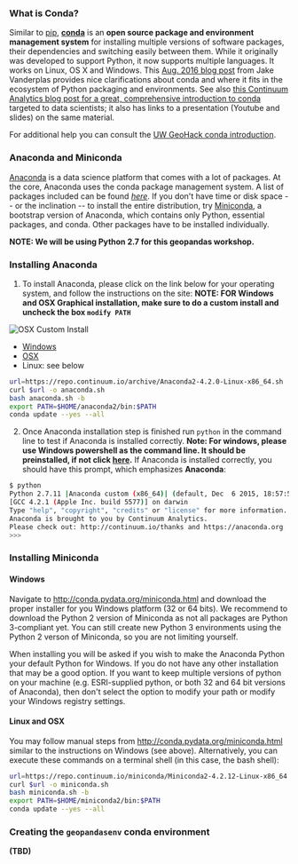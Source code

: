 
### What is Conda?
Similar to [pip](https://pypi.python.org/pypi/pip), [**conda**](http://conda.pydata.org/docs/) is an **open source package and environment management system** for installing multiple versions of software packages, their dependencies and switching easily between them. While it originally was developed to support Python, it now supports multiple languages. It works on Linux, OS X and Windows. This [Aug. 2016 blog post](https://jakevdp.github.io/blog/2016/08/25/conda-myths-and-misconceptions/) from Jake Vanderplas provides nice clarifications about conda and where it fits in the ecosystem of Python packaging and environments. See also [this Continuum Analytics blog post for a great, comprehensive introduction to conda](http://www.continuum.io/blog/conda-data-science) targeted to data scientists; it also has links to a presentation (Youtube and slides) on the same material.

For additional help you can consult the [UW GeoHack conda introduction](https://geohackweek.github.io/Introductory/00-conda-tutorial/).

### Anaconda and Miniconda
[Anaconda](https://www.continuum.io/why-anaconda) is a data science platform that comes with a lot of packages. At the core, Anaconda uses the conda package management system. A list of packages included can be found [*here*](https://docs.continuum.io/anaconda/pkg-docs). If you don't have time or disk space -- or the inclination -- to install the entire distribution, try [Miniconda](http://conda.pydata.org/miniconda.html), a bootstrap version of Anaconda, which contains only Python, essential packages, and conda. Other packages have to be installed individually.

**NOTE: We will be using Python 2.7 for this geopandas workshop.**

### Installing Anaconda

1. To install Anaconda, please click on the link below for your operating system, and follow the instructions on the site:
  **NOTE: FOR Windows and OSX Graphical installation, make sure to do a custom install and uncheck the box `modify PATH`**
  
  ![OSX Custom Install](https://docs.continuum.io/_images/pathoption.png)
  
  - [Windows](https://docs.continuum.io/anaconda/install#anaconda-for-windows-install)
  - [OSX](https://docs.continuum.io/anaconda/install#anaconda-for-os-x-graphical-install)
  - Linux: see below
  
  ```bash
  url=https://repo.continuum.io/archive/Anaconda2-4.2.0-Linux-x86_64.sh
  curl $url -o anaconda.sh
  bash anaconda.sh -b
  export PATH=$HOME/anaconda2/bin:$PATH
  conda update --yes --all
  ```
2. Once Anaconda installation step is finished run `python` in the command line to test if Anaconda is installed correctly. **Note: For windows, please use Windows powershell as the command line. It should be preinstalled, if not click [here](https://msdn.microsoft.com/en-us/powershell/scripting/setup/installing-windows-powershell).**
If Anaconda is installed correctly, you should have this prompt, which emphasizes **Anaconda**:

```bash
$ python
Python 2.7.11 |Anaconda custom (x86_64)| (default, Dec  6 2015, 18:57:58)
[GCC 4.2.1 (Apple Inc. build 5577)] on darwin
Type "help", "copyright", "credits" or "license" for more information.
Anaconda is brought to you by Continuum Analytics.
Please check out: http://continuum.io/thanks and https://anaconda.org
>>>
```

### Installing Miniconda

#### Windows
Navigate to http://conda.pydata.org/miniconda.html and download the proper installer for you Windows platform (32 or 64 bits).
We recommend to download the Python 2 version of Miniconda as not all packages are Python 3-compliant yet.  You can still create new Python 3 environments using the Python 2 verson of Miniconda, so you are not limiting yourself.

When installing you will be asked if you wish to make the Anaconda Python your default Python for Windows.
If you do not have any other installation that may be a good option.  If you want to keep multiple versions of python on your machine (e.g. ESRI-supplied python, or both 32 and 64 bit versions of Anaconda), then don't select the option to modify your path or modify your Windows registry settings.

#### Linux and OSX
You may follow manual steps from http://conda.pydata.org/miniconda.html similar to the instructions on Windows (see above). Alternatively, you can execute these commands on a terminal shell (in this case, the bash shell):

```bash
url=https://repo.continuum.io/miniconda/Miniconda2-4.2.12-Linux-x86_64.sh
curl $url -o miniconda.sh
bash miniconda.sh -b
export PATH=$HOME/miniconda2/bin:$PATH
conda update --yes --all
```

### Creating the `geopandasenv` conda environment

**(TBD)**
